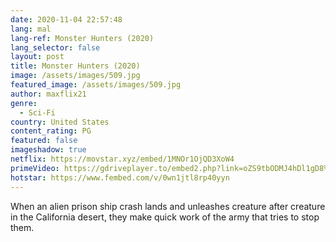 ```yaml
---
date: 2020-11-04 22:57:48
lang: mal
lang-ref: Monster Hunters (2020)
lang_selector: false
layout: post
title: Monster Hunters (2020)
image: /assets/images/509.jpg
featured_image: /assets/images/509.jpg
author: maxflix21
genre:
  - Sci-Fi
country: United States
content_rating: PG
featured: false
imageshadow: true
netflix: https://movstar.xyz/embed/1MNOr1OjQD3XoW4
primeVideo: https://gdriveplayer.to/embed2.php?link=oZS9tbODMJ4hDl1gD8%252FHMQNwii4wLhlZ6EMg1ZbC8ejEV2Bt6R2QDL3XzF6fnwzUzSX1czgYpSddChqsIDDktwq2XIAJa389hfbS0VFcvBbMaep0c1L7505RW6ARXTeRZQQ18bOmx0%252BAI0qRuG71ZBdT29Sqpqycl0AxRZBo5cvKl4ySTvjMwAV2TkilTQpZ4%253D
hotstar: https://www.fembed.com/v/0wn1jtl8rp40yyn
---
```

When an alien prison ship crash lands and unleashes creature after creature in the California desert, they make quick work of the army that tries to stop them.